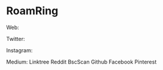 # RoamRing #

Web:

Twitter:

Instagram:

Medium:
Linktree
Reddit
BscScan
Github
Facebook
Pinterest

